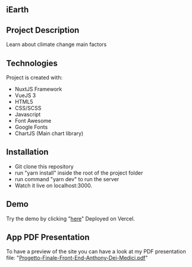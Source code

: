 ## iEarth

## Project Description
Learn about climate change main factors

## Technologies
Project is created with:
* NuxtJS Framework
* VueJS 3
* HTML5
* CSS/SCSS
* Javascript
* Font Awesome
* Google Fonts
* ChartJS (Main chart library)

## Installation
* Git clone this repository
* run "yarn install" inside the root of the project folder
* run command "yarn dev" to run the server
* Watch it live on localhost:3000.

## Demo
Try the demo by clicking "[here](https://global-warming-dashboard.vercel.app/)"
Deployed on Vercel.

## App PDF Presentation
To have a preview of the site you can have a look at my PDF
presentation file: "[Progetto-Finale-Front-End-Anthony-Dei-Medici.pdf](https://github.com/AnthonyDM-Dev/global-warming-dashboard/blob/master/Progetto-Finale-Front-End-Anthony-Dei-Medici.pdf)"